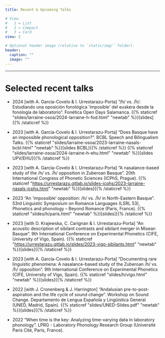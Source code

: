```yaml
---
title: Recent & Upcoming Talks

# View.
#   1 = List
#   2 = Compact
#   3 = Card
view: 2

# Optional header image (relative to `static/img/` folder).
header:
  caption: ""
  image: ""
---
```


--------------------------------------------------

Selected recent talks
==============

  * 2024 [with A. García-Covelo & I. Urrestarazu-Porta] “/h/ vs. /h̃/: Estudiando una oposición fonológica 'imposible' del euskera desde la fonología de laboratorio”. Fonética Open Days Salamanca. {{% staticref "slides/larraine-osoa/2024-larraine-h-fod.html" "newtab" %}}[slides]{{% /staticref %}}
  
  * 2023 [with A. García-Covelo & I. Urrestarazu-Porta] “Does Basque have an impossible phonological opposition?”. BCBL Speech and Bilingualism Talks. {{% staticref "slides/larraine-osoa/2023-larraine-nasals-bcbl.html" "newtab" %}}[slides BCBL]{{% /staticref %}}  {{% staticref "slides/larraine-osoa/2024-larraine-h-ehu.html" "newtab" %}}[slides UPV/EHU]{{% /staticref %}}

  * 2023 [with A. García-Covelo & I. Urrestarazu-Porta] “A nasalance-based study of the /h/ vs. /h̃/ opposition in Zuberoan Basque”. 20th International Congress of Phonetic Sciences (ICPhS, Prague). {{% staticref "https://urrestarazu.gitlab.io/slides-icphs/2023-larraine-nasals-icphs.html" "newtab" %}}[slides]{{% /staticref %}}

  * 2023  “An ‘impossible’ opposition: /h/ vs. /h̃/ in North-Eastern Basque”. 53rd Linguistic Symposium on Romance Languages (LSRL 53), Phonetics and phonology – Beyond Romance (Paris, France). {{% staticref "slides/h/paris.html" "newtab" %}}[slides]{{% /staticref %}}

  * 2023  [with D. Krajewska, C. Carignan & I. Urrestarazu-Porta] “An acoustic description of sibilant contrasts and sibilant merger in Mixean Basque”. 9th International Conference on Experimental Phonetics (CIFE, University of Vigo, Spain). {{% staticref "https://urrestarazu.gitlab.io/slides/2023-vigo-sibilants.html" "newtab" %}}[slides]{{% /staticref %}}

  * 2023  [with A. García-Covelo & I. Urrestarazu-Porta] “Documenting rare linguistic phenomena: A nasalance-based study of the Zuberoan /h/ vs. /h̃/ opposition”. 9th International Conference on Experimental Phonetics (CIFE, University of Vigo, Spain). {{% staticref "slides/h/vigo.html" "newtab" %}}[slides]{{% /staticref %}}

  * 2022  [with J. Cronenberg & J. Harrington] “Andalusian pre-to-post-aspiration and the life cycle of sound change”. Workshop on Sound Change. Departamento de Lengua Española y Lingüística General (UNED, Madrid, Spain). {{% staticref "slides/UNED-Slides.pdf" "newtab" %}}[slides]{{% /staticref %}}

  * 2022  “When time is the key: Analyzing time-varying data in laboratory phonology”. LPRG - Laboratory Phonology Research Group (Université Paris Cité, Paris, France).

